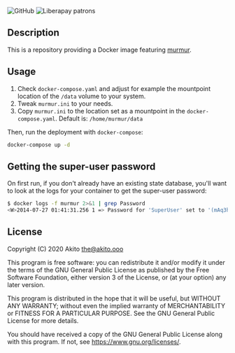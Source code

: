 ![GitHub](https://img.shields.io/badge/license-GPL--3.0-informational?style=plastic)
![Liberapay patrons](https://img.shields.io/liberapay/patrons/Akito?style=plastic)

## Description

This is a repository providing a Docker image featuring [murmur](https://github.com/mumble-voip/mumble).

## Usage

1. Check `docker-compose.yaml` and adjust for example the mountpoint location of the `/data` volume to your system.
2. Tweak `murmur.ini` to your needs.
3. Copy `murmur.ini` to the location set as a mountpoint in the `docker-compose.yaml`. Default is: `/home/murmur/data`

Then, run the deployment with `docker-compose`:
```bash
docker-compose up -d
```

## Getting the super-user password

On first run, if you don't already have an existing state database, you'll want to look at the logs for your container to get the super-user password: 

```bash
$ docker logs -f murmur 2>&1 | grep Password
<W>2014-07-27 01:41:31.256 1 => Password for 'SuperUser' set to '(mAq3hkwnkD'
```


## License
Copyright (C) 2020  Akito <the@akito.ooo>

This program is free software: you can redistribute it and/or modify
it under the terms of the GNU General Public License as published by
the Free Software Foundation, either version 3 of the License, or
(at your option) any later version.

This program is distributed in the hope that it will be useful,
but WITHOUT ANY WARRANTY; without even the implied warranty of
MERCHANTABILITY or FITNESS FOR A PARTICULAR PURPOSE.  See the
GNU General Public License for more details.

You should have received a copy of the GNU General Public License
along with this program.  If not, see <https://www.gnu.org/licenses/>.
